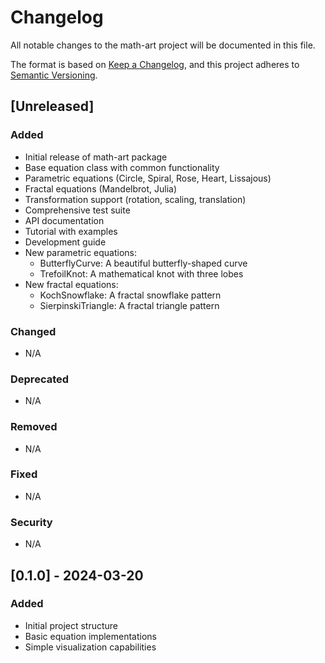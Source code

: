 # Changelog

All notable changes to the math-art project will be documented in this file.

The format is based on [Keep a Changelog](https://keepachangelog.com/en/1.0.0/),
and this project adheres to [Semantic Versioning](https://semver.org/spec/v2.0.0.html).

## [Unreleased]

### Added
- Initial release of math-art package
- Base equation class with common functionality
- Parametric equations (Circle, Spiral, Rose, Heart, Lissajous)
- Fractal equations (Mandelbrot, Julia)
- Transformation support (rotation, scaling, translation)
- Comprehensive test suite
- API documentation
- Tutorial with examples
- Development guide
- New parametric equations:
  - ButterflyCurve: A beautiful butterfly-shaped curve
  - TrefoilKnot: A mathematical knot with three lobes
- New fractal equations:
  - KochSnowflake: A fractal snowflake pattern
  - SierpinskiTriangle: A fractal triangle pattern

### Changed
- N/A

### Deprecated
- N/A

### Removed
- N/A

### Fixed
- N/A

### Security
- N/A

## [0.1.0] - 2024-03-20

### Added
- Initial project structure
- Basic equation implementations
- Simple visualization capabilities 